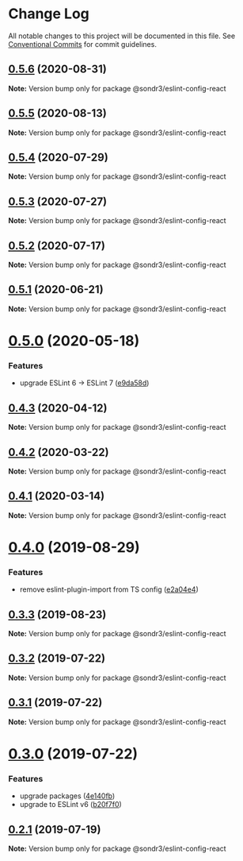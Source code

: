 # Change Log

All notable changes to this project will be documented in this file.
See [Conventional Commits](https://conventionalcommits.org) for commit guidelines.

## [0.5.6](https://github.com/sondr3/frontend-config/compare/@sondr3/eslint-config-react@0.5.5...@sondr3/eslint-config-react@0.5.6) (2020-08-31)

**Note:** Version bump only for package @sondr3/eslint-config-react

## [0.5.5](https://github.com/sondr3/frontend-config/compare/@sondr3/eslint-config-react@0.5.4...@sondr3/eslint-config-react@0.5.5) (2020-08-13)

**Note:** Version bump only for package @sondr3/eslint-config-react

## [0.5.4](https://github.com/sondr3/frontend-config/compare/@sondr3/eslint-config-react@0.5.3...@sondr3/eslint-config-react@0.5.4) (2020-07-29)

**Note:** Version bump only for package @sondr3/eslint-config-react

## [0.5.3](https://github.com/sondr3/frontend-config/compare/@sondr3/eslint-config-react@0.5.2...@sondr3/eslint-config-react@0.5.3) (2020-07-27)

**Note:** Version bump only for package @sondr3/eslint-config-react

## [0.5.2](https://github.com/sondr3/frontend-config/compare/@sondr3/eslint-config-react@0.5.1...@sondr3/eslint-config-react@0.5.2) (2020-07-17)

**Note:** Version bump only for package @sondr3/eslint-config-react

## [0.5.1](https://github.com/sondr3/frontend-config/compare/@sondr3/eslint-config-react@0.5.0...@sondr3/eslint-config-react@0.5.1) (2020-06-21)

**Note:** Version bump only for package @sondr3/eslint-config-react

# [0.5.0](https://github.com/sondr3/frontend-config/compare/@sondr3/eslint-config-react@0.4.3...@sondr3/eslint-config-react@0.5.0) (2020-05-18)

### Features

- upgrade ESLint 6 -> ESLint 7 ([e9da58d](https://github.com/sondr3/frontend-config/commit/e9da58d1fcbf3e0a760d345d7b9b5e1187b44d07))

## [0.4.3](https://github.com/sondr3/frontend-config/compare/@sondr3/eslint-config-react@0.4.2...@sondr3/eslint-config-react@0.4.3) (2020-04-12)

**Note:** Version bump only for package @sondr3/eslint-config-react

## [0.4.2](https://github.com/sondr3/frontend-config/compare/@sondr3/eslint-config-react@0.4.1...@sondr3/eslint-config-react@0.4.2) (2020-03-22)

**Note:** Version bump only for package @sondr3/eslint-config-react

## [0.4.1](https://github.com/sondr3/frontend-config/compare/@sondr3/eslint-config-react@0.4.0...@sondr3/eslint-config-react@0.4.1) (2020-03-14)

**Note:** Version bump only for package @sondr3/eslint-config-react

# [0.4.0](https://github.com/sondr3/frontend-config/compare/@sondr3/eslint-config-react@0.3.3...@sondr3/eslint-config-react@0.4.0) (2019-08-29)

### Features

- remove eslint-plugin-import from TS config ([e2a04e4](https://github.com/sondr3/frontend-config/commit/e2a04e4))

## [0.3.3](https://github.com/sondr3/frontend-config/compare/@sondr3/eslint-config-react@0.3.2...@sondr3/eslint-config-react@0.3.3) (2019-08-23)

**Note:** Version bump only for package @sondr3/eslint-config-react

## [0.3.2](https://github.com/sondr3/frontend-config/compare/@sondr3/eslint-config-react@0.3.1...@sondr3/eslint-config-react@0.3.2) (2019-07-22)

**Note:** Version bump only for package @sondr3/eslint-config-react

## [0.3.1](https://github.com/sondr3/frontend-config/compare/@sondr3/eslint-config-react@0.3.0...@sondr3/eslint-config-react@0.3.1) (2019-07-22)

**Note:** Version bump only for package @sondr3/eslint-config-react

# [0.3.0](https://github.com/sondr3/frontend-config/compare/@sondr3/eslint-config-react@0.2.1...@sondr3/eslint-config-react@0.3.0) (2019-07-22)

### Features

- upgrade packages ([4e140fb](https://github.com/sondr3/frontend-config/commit/4e140fb))
- upgrade to ESLint v6 ([b20f7f0](https://github.com/sondr3/frontend-config/commit/b20f7f0))

## [0.2.1](https://github.com/sondr3/frontend-config/compare/@sondr3/eslint-config-react@0.2.0...@sondr3/eslint-config-react@0.2.1) (2019-07-19)

**Note:** Version bump only for package @sondr3/eslint-config-react
